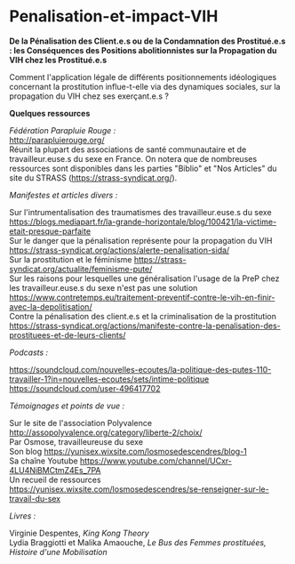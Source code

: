 # Penalisation-et-impact-VIH

**De la Pénalisation des Client.e.s ou de la Condamnation des Prostitué.e.s : les Conséquences des Positions abolitionnistes sur la Propagation du VIH chez les Prostitué.e.s**

Comment l'application légale de différents positionnements idéologiques concernant la prostitution influe-t-elle via des dynamiques sociales, sur la propagation du VIH chez ses exerçant.e.s ?
  
    
    
    
  
**Quelques ressources**

*Fédération Parapluie Rouge :*  
http://parapluierouge.org/  
Réunit la plupart des associations de santé communautaire et de travailleur.euse.s du sexe en France. On notera que de nombreuses ressources sont disponibles dans les parties "Biblio" et "Nos Articles" du site du STRASS (https://strass-syndicat.org/).



*Manifestes et articles divers :*

Sur l'intrumentalisation des traumatismes des travailleur.euse.s du sexe https://blogs.mediapart.fr/la-grande-horizontale/blog/100421/la-victime-etait-presque-parfaite  
Sur le danger que la pénalisation représente pour la propagation du VIH https://strass-syndicat.org/actions/alerte-penalisation-sida/  
Sur la prostitution et le féminisme https://strass-syndicat.org/actualite/feminisme-pute/  
Sur les raisons pour lesquelles une généralisation l'usage de la PreP chez les travailleur.euse.s du sexe n'est pas une solution https://www.contretemps.eu/traitement-preventif-contre-le-vih-en-finir-avec-la-depolitisation/  
Contre la pénalisation des client.e.s et la criminalisation de la prostitution https://strass-syndicat.org/actions/manifeste-contre-la-penalisation-des-prostituees-et-de-leurs-clients/  
  
  
  
*Podcasts :*  

https://soundcloud.com/nouvelles-ecoutes/la-politique-des-putes-110-travailler-1?in=nouvelles-ecoutes/sets/intime-politique  
https://soundcloud.com/user-496417702  
  
  
  
*Témoignages et points de vue :*  
  
Sur le site de l'association Polyvalence http://assopolyvalence.org/category/liberte-2/choix/  
Par Osmose, travailleureuse du sexe   
  Son blog https://yunisex.wixsite.com/losmosedescendres/blog-1  
  Sa chaîne Youtube https://www.youtube.com/channel/UCxr-4LU4NiBMCtmZ4Es_7PA  
  Un recueil de ressources https://yunisex.wixsite.com/losmosedescendres/se-renseigner-sur-le-travail-du-sex    
  
  
*Livres :*    

Virginie Despentes, *King Kong Theory*  
Lydia Braggiotti et Malika Amaouche, *Le Bus des Femmes prostituées, Histoire d'une Mobilisation*
